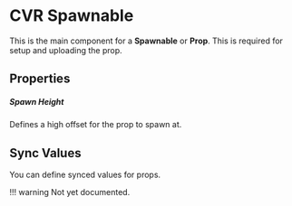 # CVR Spawnable
This is the main component for a **Spawnable** or **Prop**. This is required for setup and uploading the prop.

## Properties

##### Spawn Height
Defines a high offset for the prop to spawn at.

## Sync Values
You can define synced values for props. 

!!! warning
    Not yet documented.